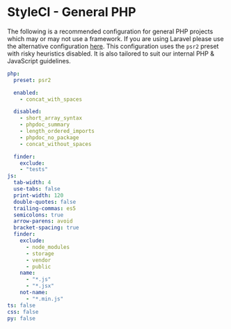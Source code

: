 # StyleCI - General PHP

The following is a recommended configuration for general PHP projects which may or may not use a framework. If you are
using Laravel please use the alternative configuration [here](laravel.md). This configuration uses the `psr2` 
preset with risky heuristics disabled. It is also tailored to suit our internal PHP & JavaScript guidelines.

```yaml
php:
  preset: psr2

  enabled:
    - concat_with_spaces

  disabled:
    - short_array_syntax
    - phpdoc_summary
    - length_ordered_imports
    - phpdoc_no_package
    - concat_without_spaces

  finder:
    exclude:
    - "tests"
js:
  tab-width: 4
  use-tabs: false
  print-width: 120
  double-quotes: false
  trailing-commas: es5
  semicolons: true
  arrow-parens: avoid
  bracket-spacing: true
  finder:
    exclude:
      - node_modules
      - storage
      - vendor
      - public
    name:
      - "*.js"
      - "*.jsx"
    not-name:
      - "*.min.js"
ts: false
css: false
py: false
```
